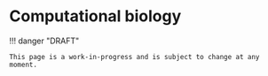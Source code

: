 # Computational biology

!!! danger "DRAFT"

    This page is a work-in-progress and is subject to change at any moment.
